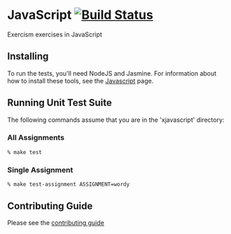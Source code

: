 # JavaScript [![Build Status](https://travis-ci.org/exercism/xjavascript.svg?branch=master)](https://travis-ci.org/exercism/xjavascript)

Exercism exercises in JavaScript

## Installing

To run the tests, you'll need NodeJS and Jasmine. For information about how to install these tools, see the [Javascript](http://exercism.io/languages/javascript/about) page.

## Running Unit Test Suite

The following commands assume that you are in the 'xjavascript' directory:

### All Assignments

    % make test

### Single Assignment

    % make test-assignment ASSIGNMENT=wordy

## Contributing Guide

Please see the [contributing guide](https://github.com/exercism/x-api/blob/master/CONTRIBUTING.md#the-exercise-data)


